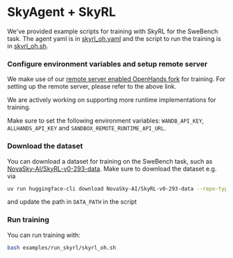 # SkyAgent + SkyRL


We've provided example scripts for training with SkyRL for the SweBench task. The agent yaml is in [skyrl_oh.yaml](./skyrl_oh.yaml) and the script to run the training is in [skyrl_oh.sh](./skyrl_oh.sh). 


### Configure environment variables and setup remote server

We make use of our [remote server enabled OpenHands fork](https://github.com/NovaSky-AI/SKyRL-OpenHands) for training. For setting up the remote server, please refer to the above link. 

We are actively working on supporting more runtime implementations for training.

Make sure to set the following environment variables: `WANDB_API_KEY`, `ALLHANDS_API_KEY` and `SANDBOX_REMOTE_RUNTIME_API_URL`. 

### Download the dataset


You can download a dataset for training on the SweBench task, such as [NovaSky-AI/SkyRL-v0-293-data](https://huggingface.co/datasets/NovaSky-AI/SkyRL-v0-293-data). 
Make sure to download the dataset e.g. via

```bash
uv run huggingface-cli download NovaSky-AI/SkyRL-v0-293-data --repo-type dataset --local-dir <path_to_swegym_dataset>
```

and update the path in `DATA_PATH` in the script

### Run training


You can run training with:

```bash
bash examples/run_skyrl/skyrl_oh.sh
```





